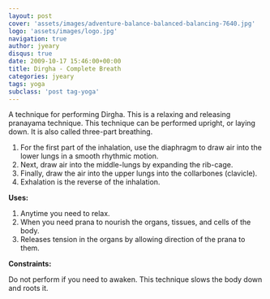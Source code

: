 ```yaml
---
layout: post
cover: 'assets/images/adventure-balance-balanced-balancing-7640.jpg'
logo: 'assets/images/logo.jpg'
navigation: true
author: jyeary
disqus: true
date: 2009-10-17 15:46:00+00:00
title: Dirgha - Complete Breath
categories: jyeary
tags: yoga
subclass: 'post tag-yoga'
---
```


A technique for performing Dirgha. This is a relaxing and releasing pranayama technique. This technique can be performed upright, or laying down. It is also called three-part breathing.  
  1. For the first part of the inhalation, use the diaphragm to draw air into the lower lungs in a smooth rhythmic motion.
  2. Next, draw air into the middle-lungs by expanding the rib-cage.
  3. Finally, draw the air into the upper lungs into the collarbones (clavicle).
  4. Exhalation is the reverse of the inhalation.  

**Uses:**  
  1. Anytime you need to relax.
  2. When you need prana to nourish the organs, tissues, and cells of the body.
  3. Releases tension in the organs by allowing direction of the prana to them.  

**Constraints:**  
  
Do not perform if you need to awaken. This technique slows the body down and roots it.
